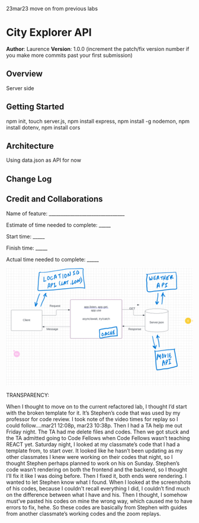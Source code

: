 23mar23 
move on from previous labs

# City Explorer API

**Author**: Laurence
**Version**: 1.0.0 (increment the patch/fix version number if you make more commits past your first submission)

## Overview
Server side

## Getting Started
npm init, touch server.js, npm install express, npm install -g nodemon, npm install dotenv, npm install cors


## Architecture
Using data.json as API for now

## Change Log
<!-- Use this area to document the iterative changes made to your application as each feature is successfully implemented. Use time stamps. Here's an example:

01-01-2001 4:59pm - Application now has a fully-functional express server, with a GET route for the location resource. -->

## Credit and Collaborations
<!-- Give credit (and a link) to other people or resources that helped you build this application. -->



Name of feature: ________________________________

Estimate of time needed to complete: _____

Start time: _____

Finish time: _____

Actual time needed to complete: _____

![flow chart](img/flow-chart.png)

TRANSPARENCY:

When I thought to move on to the current refactored lab, I thought I’d start with the broken template for it.  It’s Stephen’s code that was used by my professor for code review.  I took note of the video times for replay so I could follow….mar21 12:08p, mar23 10:38p. Then I had a TA help me out Friday night.  The TA had me delete files and codes.  Then we got stuck and the TA admitted going to Code Fellows when Code Fellows wasn’t teaching REACT yet.  Saturday night, I looked at my classmate’s code that I had a template from, to start over.  It looked like he hasn’t been updating as my other classmates I knew were working on their codes that night, so I thought Stephen perhaps planned to work on his on Sunday.  Stephen’s code wasn’t rendering on both the frontend and the backend, so I thought I’ll fix it like I was doing before.  Then I fixed it, both ends were rendering.  I wanted to let Stephen know what I found.  When I looked at the screenshots of his codes, because I couldn't recall everything I did, I couldn’t find much on the difference between what I have and his.  Then I thought, I somehow must’ve pasted his codes on mine the wrong way, which caused me to have errors to fix, hehe.  So these codes are basically from Stephen with guides from another classmate’s working codes and the zoom replays. 
